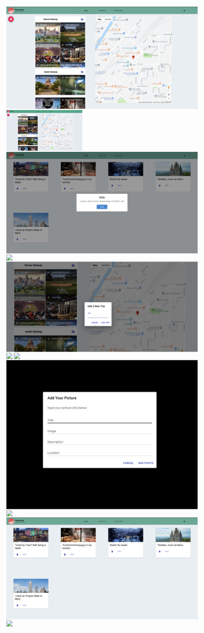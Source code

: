 ![Alt text](src/ScreenshotFolder/newsfeed_screenshot.png?raw=true "Optional Title")
![](src/GifFolder/newsfeed.gif)
![Alt text](src/ScreenshotFolder/favContent.png?raw=true "Optional Title")
![](src/GifFolder/favorite_folder_interaction.gif)
![Alt text](src/ScreenshotFolder/addTrip_screenShot.png?raw=true "Optional Title")
![](src/GifFolder/addTrip.gif)
![](src/GifFolder/photo_location_plotting.gif)
![Alt text](src/ScreenshotFolder/addPicture_screenshot.png?raw=true "Optional Title")
![](src/GifFolder/photoupload.gif)
![Alt text](src/ScreenshotFolder/fav_screenshot.png?raw=true "Optional Title")
![](src/GifFolder/view_saved_photos.gif)




